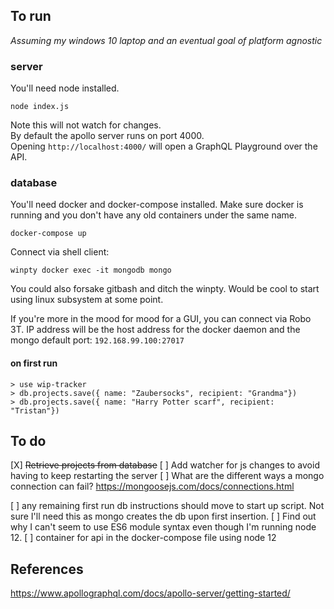 ## To run
*Assuming my windows 10 laptop and an eventual goal of platform agnostic*

### server 
You'll need node installed.
```
node index.js
```
Note this will not watch for changes.  
By default the apollo server runs on port 4000.  
Opening `http://localhost:4000/` will open a GraphQL Playground over the API.

### database
You'll need docker and docker-compose installed.
Make sure docker is running and you don't have any old containers under the same name.
```
docker-compose up
```

Connect via shell client:
```
winpty docker exec -it mongodb mongo

```
You could also forsake gitbash and ditch the winpty. Would be cool to start using linux subsystem at some point.

If you're more in the mood for mood for a GUI, you can connect via Robo 3T.
IP address will be the host address for the docker daemon and the mongo default port: `192.168.99.100:27017`

#### on first run
```
> use wip-tracker
> db.projects.save({ name: "Zaubersocks", recipient: "Grandma"})
> db.projects.save({ name: "Harry Potter scarf", recipient: "Tristan"})
```

## To do
[X] ~~Retrieve projects from database~~
[ ] Add watcher for js changes to avoid having to keep restarting the server
[ ] What are the different ways a mongo connection can fail? https://mongoosejs.com/docs/connections.html

[ ] any remaining first run db instructions should move to start up script. Not sure I'll need this as mongo creates the db upon first insertion.
[ ] Find out why I can't seem to use ES6 module syntax even though I'm running node 12.
[ ] container for api in the docker-compose file using node 12

## References

https://www.apollographql.com/docs/apollo-server/getting-started/